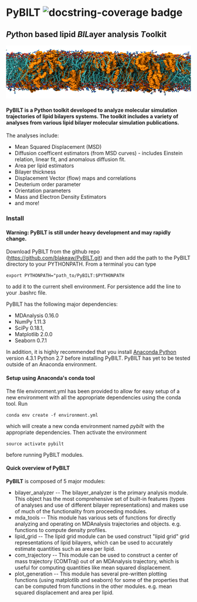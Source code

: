 # PyBILT         ![docstring-coverage badge](https://img.shields.io/badge/docstring%20coverage-31.4%25-yellow.svg)
## *Py*thon based lipid *BIL*ayer analysis *T*oolkit

![alt text](./_images/7percentCL_sideview_b.jpg "Lipid Bilayer")
#### PyBILT is a Python toolkit developed to analyze molecular simulation trajectories of lipid bilayers systems. The toolkit includes a variety of analyses from various lipid bilayer molecular simulation publications.

The analyses include:
   * Mean Squared Displacement (MSD)
   * Diffusion coefficent estimators (from MSD curves) - includes Einstein relation, linear fit, and anomalous diffusion fit.
   * Area per lipid estimators
   * Bilayer thickness
   * Displacement Vector (flow) maps and correlations
   * Deuterium order parameter
   * Orientation parameters
   * Mass and Electron Density Estimators
   * and more!

### Install

#### Warning: PyBILT is still under heavy development and may rapidly change.

Download PyBILT from the github repo (https://github.com/blakeaw/PyBILT.git)
and then add the path to the PyBILT directory to your PYTHONPATH. From a
terminal you can type
```
export PYTHONPATH="path_to/PyBILT:$PYTHONPATH
```
to add it to the current shell environment. For persistence add the line to your
.bashrc file.

PyBILT has the following major dependencies:
   * MDAnalysis 0.16.0
   * NumPy  1.11.3
   * SciPy 0.18.1,
   * Matplotlib 2.0.0
   * Seaborn 0.7.1


In addition, it is highly recommended that you install
[Anaconda Python](https://www.continuum.io/)
version 4.3.1 Python 2.7 before installing PyBILT. PyBILT
has yet to be tested outside of an Anaconda environment.

#### Setup using Anaconda's conda tool
The file environment.yml has been provided to allow for easy setup of a new
environment with all the appropriate dependencies using the conda tool. Run
```
conda env create -f environment.yml
```
which will create a new conda environment named *pybilt* with the appropriate
dependencies. Then activate the environment
```
source activate pybilt
```
before running PyBILT modules.

#### Quick overview of PyBILT
**PyBILT** is composed of 5 major modules:
  * bilayer_analyzer -- The bilayer_analyzer is the primary analysis module.
                        This object has the most comprehensive set of built-in
                        features (types of analyses and use of different bilayer
                        representations) and makes use of much of the
                        functionality from proceeding modules.  
  * mda_tools -- This module has various sets of functions for directly
                 analyzing and operating on MDAnalysis trajectories and objects.
                 e.g. functions to compute density profiles.
  * lipid_grid -- The lipid grid module can be used construct "lipid grid" grid
                  representations of lipid bilayers, which can be used to
                  accurately estimate quantities such as area per lipid.
  * com_trajectory -- This module can be used to construct a center of mass
                      trajectory (COMTraj) out of an MDAnalysis trajectory,
                      which is useful for computing quantities like mean squared
                      displacement.
  * plot_generation -- This module has several pre-written plotting functions
                       (using matplotlib and seaborn) for some of the properties
                       that can be computed from functions in the other modules.
                       e.g. mean squared displacement and area per lipid.
